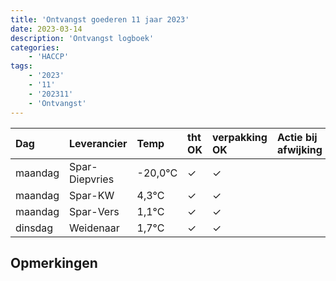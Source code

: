 ```yaml
---
title: 'Ontvangst goederen 11 jaar 2023'
date: 2023-03-14
description: 'Ontvangst logboek'
categories:
    - 'HACCP'
tags:
    - '2023'
    - '11'
    - '202311'
    - 'Ontvangst'
---
```

| Dag | Leverancier | Temp | tht OK | verpakking OK | Actie bij afwijking | Controle door |
|:---|:---|:---|:---|:---|:---|:---|
| maandag | Spar-Diepvries | -20,0°C | &check; | &check; | | DPater |
| maandag | Spar-KW | 4,3°C | &check; | &check; | | DPater |
| maandag | Spar-Vers | 1,1°C | &check; | &check; | | DPater |
| dinsdag | Weidenaar | 1,7°C | &check; | &check; | | DPater |

## Opmerkingen



